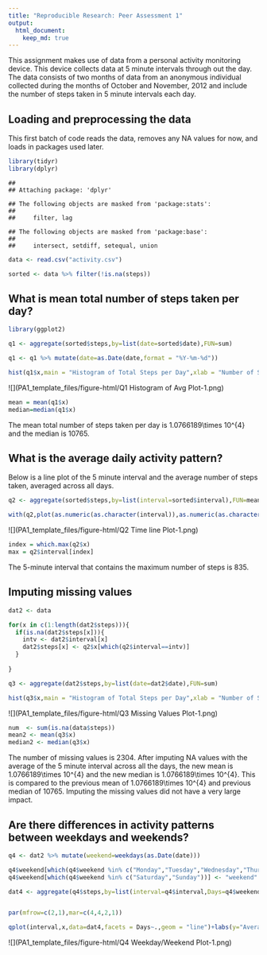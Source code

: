```yaml
---
title: "Reproducible Research: Peer Assessment 1"
output: 
  html_document:
    keep_md: true
---
```


This assignment makes use of data from a personal activity monitoring device. This device collects data at 5 minute intervals through out the day. The data consists of two months of data from an anonymous individual collected during the months of October and November, 2012 and include the number of steps taken in 5 minute intervals each day.    

## Loading and preprocessing the data

This first batch of code reads the data, removes any NA values for now, and loads in packages used later.


```r
library(tidyr)
library(dplyr)
```

```
## 
## Attaching package: 'dplyr'
```

```
## The following objects are masked from 'package:stats':
## 
##     filter, lag
```

```
## The following objects are masked from 'package:base':
## 
##     intersect, setdiff, setequal, union
```

```r
data <- read.csv("activity.csv")

sorted <- data %>% filter(!is.na(steps)) 
```


## What is mean total number of steps taken per day?




```r
library(ggplot2)

q1 <- aggregate(sorted$steps,by=list(date=sorted$date),FUN=sum)

q1 <- q1 %>% mutate(date=as.Date(date,format = "%Y-%m-%d")) 

hist(q1$x,main = "Histogram of Total Steps per Day",xlab = "Number of Steps")
```

![](PA1_template_files/figure-html/Q1 Histogram of Avg Plot-1.png)<!-- -->


```r
mean = mean(q1$x)
median=median(q1$x)
```

The mean total number of steps taken per day is 1.0766189\times 10^{4} and the median is 10765.

## What is the average daily activity pattern?

Below is a line plot of the 5 minute interval and the average number of steps taken, averaged across all days.


```r
q2 <- aggregate(sorted$steps,by=list(interval=sorted$interval),FUN=mean)

with(q2,plot(as.numeric(as.character(interval)),as.numeric(as.character(x)),type="l",xlab = "5 Min Intervals",ylab = "Average Steps take Across all Days",main = "Average Number of Steps at Each Interval"))
```

![](PA1_template_files/figure-html/Q2 Time line Plot-1.png)<!-- -->


```r
index = which.max(q2$x)
max = q2$interval[index]
```

The 5-minute interval that contains the maximum number of steps is 835.

## Imputing missing values


```r
dat2 <- data

for(x in c(1:length(dat2$steps))){
  if(is.na(dat2$steps[x])){
    intv <- dat2$interval[x]
    dat2$steps[x] <- q2$x[which(q2$interval==intv)]
  }
  
}

q3 <- aggregate(dat2$steps,by=list(date=dat2$date),FUN=sum)

hist(q3$x,main = "Histogram of Total Steps per Day",xlab = "Number of Steps")
```

![](PA1_template_files/figure-html/Q3 Missing Values Plot-1.png)<!-- -->



```r
num  <- sum(is.na(data$steps))
mean2 <- mean(q3$x)
median2 <- median(q3$x)
```
The number of missing values is 2304. After imputing NA values with the average of the 5 minute interval across all the days, the new mean is 1.0766189\times 10^{4} and the new median is 1.0766189\times 10^{4}. This is compared to the previous mean of 1.0766189\times 10^{4} and previous median of 10765. Imputing the missing values did not have a very large impact.


## Are there differences in activity patterns between weekdays and weekends?


```r
q4 <- dat2 %>% mutate(weekend=weekdays(as.Date(date)))

q4$weekend[which(q4$weekend %in% c("Monday","Tuesday","Wednesday","Thursday","Friday"))] <- "weekday"
q4$weekend[which(q4$weekend %in% c("Saturday","Sunday"))] <- "weekend"

dat4 <- aggregate(q4$steps,by=list(interval=q4$interval,Days=q4$weekend),FUN=mean)


par(mfrow=c(2,1),mar=c(4,4,2,1))

qplot(interval,x,data=dat4,facets = Days~.,geom = "line")+labs(y="Average Steps",x="5 min Intervals")
```

![](PA1_template_files/figure-html/Q4 Weekday/Weekend Plot-1.png)<!-- -->
